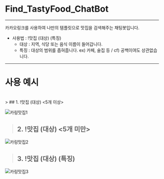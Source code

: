 # Find_TastyFood_ChatBot
- - -

카카오링크를 사용하여 나만의 템플릿으로 맛집을 검색해주는 채팅봇입니다. 
- 사용법 : !맛집 (대상) (특징)
  * 대상 : 지역, 식당 또는 음식 이름이 들어갑니다.
  * 특징 : 대상의 범위를 좁혀줍니다.  ex) 카페, 술집 등 / cf) 공백이여도 상관없습니다.

- - -

# 사용 예시
<br/>
> ## 1. !맛집 (대상) <5개 이상>

![카링맛집1](https://user-images.githubusercontent.com/47052106/88627592-7ceab200-d0e7-11ea-9752-12a2820949c2.JPG)

> ## 2. !맛집 (대상) <5개 미만>
![카링맛집2](https://user-images.githubusercontent.com/47052106/88627628-8ecc5500-d0e7-11ea-9828-3ab6d94f38ef.JPG)

> ## 3. !맛집 (대상) (특징)
![카링맛집3](https://user-images.githubusercontent.com/47052106/88627632-8ffd8200-d0e7-11ea-9ab5-c691421edb42.JPG)
